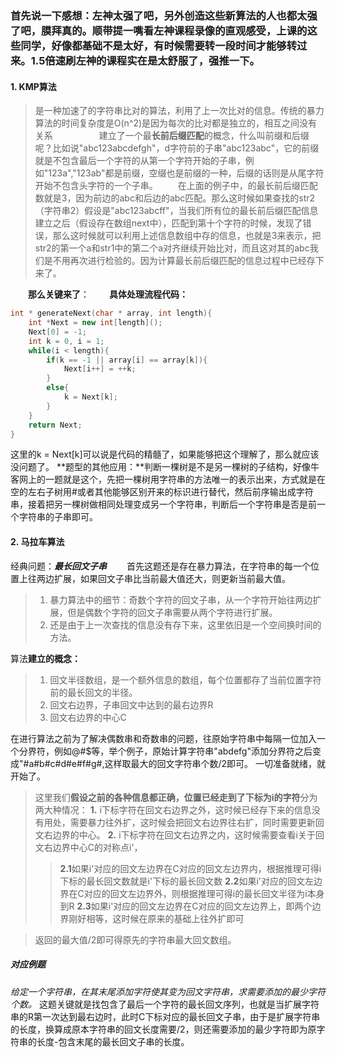 ### 首先说一下感想：左神太强了吧，另外创造这些新算法的人也都太强了吧，膜拜真的。顺带提一嘴看左神课程录像的直观感受，上课的这些同学，好像都基础不是太好，有时候需要转一段时间才能够转过来。1.5倍速刷左神的课程实在是太舒服了，强推一下。
#### 1. **KMP算法**
> 是一种加速了的字符串比对的算法，利用了上一次比对的信息。传统的暴力算法的时间复杂度是O(n^2)是因为每次的比对都是独立的，相互之间没有关系&emsp;&emsp;&emsp;
> &emsp;&emsp;建立了一个最**长前后缀匹配**的概念，什么叫前缀和后缀呢？比如说"abc123abcdefgh"，d字符前的子串"abc123abc"，它的前缀就是不包含最后一个字符的从第一个字符开始的子串，例如"123a","123ab"都是前缀，空缀也是前缀的一种，后缀的话则是从尾字符开始不包含头字符的一个子串。
> &emsp;&emsp;在上面的例子中，的最长前后缀匹配数就是3，因为前边的abc和后边的abc匹配。那么这时候如果查找的str2（字符串2）假设是"abc123abcff"，当我们所有位的最长前后缀匹配信息建立之后（假设存在数组next中），匹配到第十个字符的时候，发现了错误，那么这时候就可以利用上述信息数组中存的信息，也就是3来表示，把str2的第一个a和str1中的第二个a对齐继续开始比对，而且这对其的abc我们是不用再次进行检验的。因为计算最长前后缀匹配的信息过程中已经存下来了。

&emsp;&emsp;**那么关键来了**：
&emsp;&emsp;**具体处理流程代码：**
```C++
int * generateNext(char * array, int length){
    int *Next = new int[length]();
    Next[0] = -1;
    int k = 0, i = 1;
    while(i < length){
        if(k == -1 || array[i] == array[k]){
            Next[i++] = ++k;
        }
        else{
            k = Next[k];
        }
    }
    return Next;
}
```
这里的k = Next[k]可以说是代码的精髓了，如果能够把这个理解了，那么就应该没问题了。
**题型的其他应用：**判断一棵树是不是另一棵树的子结构，好像牛客网上的一题就是这个，先把一棵树用字符串的方法唯一的表示出来，方式就是在空的左右子树用#或者其他能够区别开来的标识进行替代，然后前序输出成字符串，接着把另一棵树做相同处理变成另一个字符串，判断后一个字符串是否是前一个字符串的子串即可。

#### 2. **马拉车算法**
经典问题：***最长回文子串***
&emsp;&emsp;首先这题还是存在暴力算法，在字符串的每一个位置上往两边扩展，如果回文子串比当前最大值还大，则更新当前最大值。
> 1. 暴力算法中的细节：奇数个字符的回文子串，从一个字符开始往两边扩展，但是偶数个字符的回文子串需要从两个字符进行扩展。
> 2. 还是由于上一次查找的信息没有存下来，这里依旧是一个空间换时间的方法。

算法**建立的概念：**
> 1. 回文半径数组，是一个额外信息的数组，每个位置都存了当前位置字符前的最长回文的半径。
> 2. 回文右边界，子串回文中达到的最右边界R
> 3. 回文右边界的中心C

在进行算法之前为了解决偶数串和奇数串的问题，往原始字符串中每隔一位加入一个分界符，例如@#$等，举个例子，原始计算字符串"abdefg"添加分界符之后变成"#a#b#c#d#e#f#g#,这样取最大的回文字符串个数/2即可。
一切准备就绪，就开始了。
> 这里我们**假设之前的各种信息都正确，位置已经走到了下标为i的字符**分为两大种情况：
> **1.** i下标字符在回文右边界之外，这时候已经存下来的信息没有用处，需要暴力往外扩，这时候会把回文右边界往右扩，同时需要更新回文右边界的中心。
> **2.** i下标字符在回文右边界之内，这时候需要查看i关于回文右边界中心C的对称点i'，
>> **2.1**如果i'对应的回文左边界在C对应的回文左边界内，根据推理可得i下标的最长回文数就是i'下标的最长回文数
>> **2.2**如果i'对应的回文左边界在C对应的回文左边界外，则根据推理可得i的最长回文半径为i本身到R
>> **2.3**如果i'对应的回文左边界在C对应的回文左边界上，即两个边界刚好相等，这时候在原来的基础上往外扩即可

> 返回的最大值/2即可得原先的字符串最大回文数组。
##### 对应例题
*给定一个字符串，在其末尾添加字符使其变为回文字符串，求需要添加的最少字符个数。* 
这题关键就是找包含了最后一个字符的最长回文序列，也就是当扩展字符串的R第一次达到最右边时，此时C下标对应的最长回文子串，由于是扩展字符串的长度，换算成原本字符串的回文长度需要/2，则还需要添加的最少字符即为原字符串的长度-包含末尾的最长回文子串的长度。